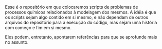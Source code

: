 Esse é o repositório em que colocaremos scripts de problemas de processos químicos relacionados à modelagem dos mesmos. A idéia é que os scripts sejam algo contido em si mesmo, e não dependam de outros arquivos do repositório para a execução do código, mas sejam uma história com começo e fim em si mesmo. 

Eles podem, entretanto, apontarem referências para que se aprofunde mais no assunto.

